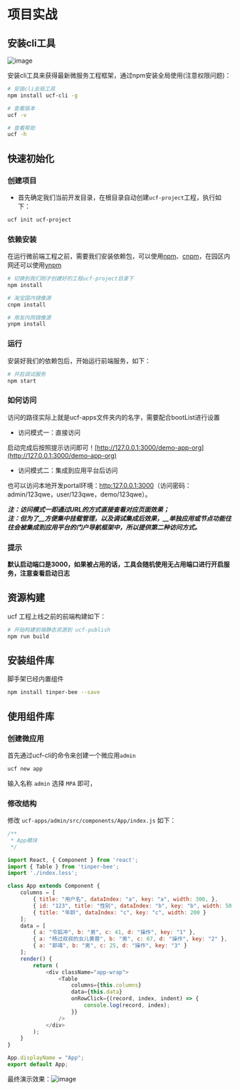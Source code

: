 # 项目实战

## 安装cli工具

![image](https://user-images.githubusercontent.com/3817644/54671311-a3cac880-4b30-11e9-98e8-2f21456433be.png)


安装cli工具来获得最新微服务工程框架，通过npm安装全局使用(注意权限问题)：

```bash
# 安装cli全局工具
npm install ucf-cli -g

# 查看版本
ucf -v

# 查看帮助
ucf -h
```


## 快速初始化

### 创建项目

* 首先确定我们当前开发目录，在根目录自动创建`ucf-project`工程，执行如下：

```bash
ucf init ucf-project
```


### 依赖安装
在运行微前端工程之前，需要我们安装依赖包，可以使用[npm](https://www.npmjs.com/)、[cnpm](http://npm.taobao.org/)，在园区内网还可以使用[ynpm](https://package.yonyoucloud.com)

```bash
# 切换到我们刚才创建好的工程ucf-project目录下
npm install

# 淘宝国内镜像源
cnpm install

# 用友内网镜像源
ynpm install
```



### 运行
安装好我们的依赖包后，开始运行前端服务，如下：

```bash
# 开启调试服务
npm start
```


### 如何访问

 访问的路径实际上就是ucf-apps文件夹内的名字，需要配合bootList进行设置


* 访问模式一：直接访问

启动完成后按照提示访问即可！[http://127.0.0.1:3000/demo-app-org](http://127.0.0.1:3000/demo-app-org)

* 访问模式二：集成到应用平台后访问

也可以访问本地开发portal环境：[http:127.0.0.1:3000](http:127.0.0.1:3000)（访问密码：admin/123qwe，user/123qwe，demo/123qwe）。

**_注：访问模式一即通过URL的方式直接查看对应页面效果；_**<br />**_注：但为了__方便集中挂载管理，以及调试集成后效果，__单独应用或节点功能往往会被集成到应用平台的门户导航框架中，所以提供第二种访问方式。_**

<a name="02d9819d"></a>
### 提示

**默认启动端口是3000，如果被占用的话，工具会随机使用无占用端口进行开启服务，注意查看启动日志**

<a name="383aa405"></a>
## 资源构建

ucf 工程上线之前的前端构建如下：

```bash
# 开始构建前端静态资源到 ucf-publish
npm run build
```




## 安装组件库

脚手架已经内置组件

```bash
npm install tinper-bee --save
```

## 使用组件库

### 创建微应用

首先通过ucf-cli的命令来创建一个微应用`admin`

```bash
ucf new app
```

输入名称 `admin` 选择 `MPA` 即可，

### 修改结构

修改 `ucf-apps/admin/src/components/App/index.js` 如下：

```js
/**
 * App模块
 */

import React, { Component } from 'react';
import { Table } from 'tinper-bee';
import './index.less';

class App extends Component {
    columns = [
        { title: "用户名", dataIndex: "a", key: "a", width: 300, },
        { id: "123", title: "性别", dataIndex: "b", key: "b", width: 500 },
        { title: "年龄", dataIndex: "c", key: "c", width: 200 }
    ];
    data = [
        { a: "令狐冲", b: "男", c: 41, d: "操作", key: "1" },
        { a: "杨过叔叔的女儿黄蓉", b: "男", c: 67, d: "操作", key: "2" },
        { a: "郭靖", b: "男", c: 25, d: "操作", key: "3" }
    ];
    render() {
        return (
            <div className="app-wrap">
                <Table
                    columns={this.columns}
                    data={this.data}
                    onRowClick={(record, index, indent) => {
                        console.log(record, index);
                    }}
                />
            </div>
        );
    }
}

App.displayName = "App";
export default App;

```

最终演示效果：![image](https://user-images.githubusercontent.com/3817644/54670257-33bb4300-4b2e-11e9-8b70-e1147ce3bd36.png)
